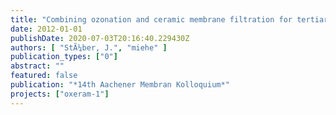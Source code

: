 ```yaml
---
title: "Combining ozonation and ceramic membrane filtration for tertiary treatment."
date: 2012-01-01
publishDate: 2020-07-03T20:16:40.229430Z
authors: [ "StÃ¼ber, J.", "miehe" ]
publication_types: ["0"]
abstract: ""
featured: false
publication: "*14th Aachener Membran Kolloquium*"
projects: ["oxeram-1"]
---
```


